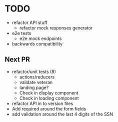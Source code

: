 <!-- markdownlint-disable MD033 -->

# TODO

- refactor API stuff
  - refactor mock responses generator
- e2e tests
  - e2e mock endpoints
- backwards compatibility

## Next PR

- refactor/unit tests (8)
  - actions/reducers
  - validate veteran
  - landing page?
  - Check in display component
  - Check in loading component
- refactor API in to version files
- Add required around the form fields
- add validation around the last 4 digits of the SSN
